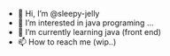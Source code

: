 - 👋 Hi, I’m @sleepy-jelly
- 👀 I’m interested in java programing ...
- 🌱 I’m currently learning java (front end)
- 📫 How to reach me (wip..)

<!---
is a ✨ special ✨ repository because its `README.md` (this file) appears on your GitHub profile.
You can click the Preview link to take a look at your changes.
--->
